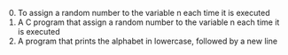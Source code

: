 0. To assign a random number to the variable n each time it is executed
1. A C program that assign a random number to the variable n each time it is executed
2. A program that prints the alphabet in lowercase, followed by a new line
